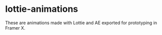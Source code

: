 # lottie-animations
These are animations made with Lottie and AE exported for prototyping in Framer X.
